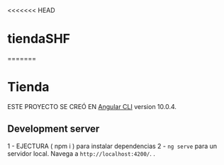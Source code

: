 <<<<<<< HEAD
# tiendaSHF
=======
# Tienda

ESTE PROYECTO SE CREÓ EN [Angular CLI](https://github.com/angular/angular-cli) version 10.0.4.

## Development server
1 - EJECTURA ( npm i ) para instalar dependencias
2 -  `ng serve` para un servidor local. Navega a  `http://localhost:4200/`. .

